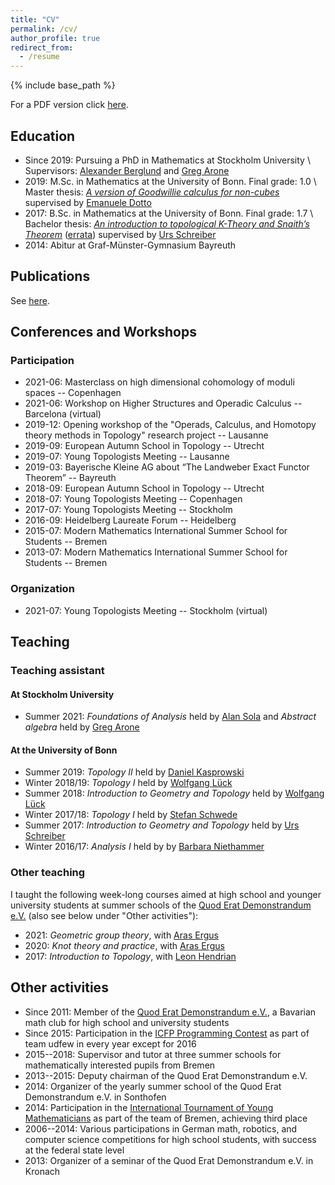 ```yaml
---
title: "CV"
permalink: /cv/
author_profile: true
redirect_from:
  - /resume
---
```


{% include base_path %}

For a PDF version click [here](/files/Robin_Stoll_cv.pdf).


## Education

* Since 2019: Pursuing a PhD in Mathematics at Stockholm University \\
Supervisors: [Alexander Berglund](https://staff.math.su.se/alexb/) and [Greg Arone](https://www.su.se/english/profiles/graro-1.250967)
* 2019: M.Sc. in Mathematics at the University of Bonn. Final grade: 1.0 \\
Master thesis: [_A version of Goodwillie calculus for non-cubes_](/files/Robin_Stoll_master_thesis.pdf) supervised by [Emanuele Dotto](https://warwick.ac.uk/fac/sci/maths/people/staff/dotto/)
* 2017: B.Sc. in Mathematics at the University of Bonn. Final grade: 1.7 \\
Bachelor thesis: [_An introduction to topological K-Theory and Snaith’s Theorem_](/files/Robin_Stoll_bachelor_thesis.pdf) ([errata](/files/Robin_Stoll_bachelor_thesis_errata.pdf)) supervised by [Urs Schreiber](https://ncatlab.org/nlab/show/Urs+Schreiber)
* 2014: Abitur at Graf-Münster-Gymnasium Bayreuth


## Publications

See [here](/publications/).


## Conferences and Workshops

### Participation

* 2021-06: Masterclass on high dimensional cohomology of moduli spaces -- Copenhagen
* 2021-06: Workshop on Higher Structures and Operadic Calculus -- Barcelona (virtual)
* 2019-12: Opening workshop of the "Operads, Calculus, and Homotopy theory methods in Topology" research project -- Lausanne
* 2019-09: European Autumn School in Topology -- Utrecht
* 2019-07: Young Topologists Meeting -- Lausanne
* 2019-03: Bayerische Kleine AG about “The Landweber Exact Functor Theorem” -- Bayreuth
* 2018-09: European Autumn School in Topology -- Utrecht
* 2018-07: Young Topologists Meeting -- Copenhagen
* 2017-07: Young Topologists Meeting -- Stockholm
* 2016-09: Heidelberg Laureate Forum -- Heidelberg
* 2015-07: Modern Mathematics International Summer School for Students -- Bremen
* 2013-07: Modern Mathematics International Summer School for Students -- Bremen

### Organization

* 2021-07: Young Topologists Meeting -- Stockholm (virtual)


## Teaching

### Teaching assistant

#### At Stockholm University

* Summer 2021: _Foundations of Analysis_ held by [Alan Sola](https://staff.math.su.se/sola/) and _Abstract algebra_ held by [Greg Arone](https://www.su.se/english/profiles/graro-1.250967)

#### At the University of Bonn

* Summer 2019: _Topology II_ held by [Daniel Kasprowski](http://www.math.uni-bonn.de/people/daniel/)
* Winter 2018/19: _Topology I_ held by [Wolfgang Lück](https://www.him.uni-bonn.de/lueck/)
* Summer 2018: _Introduction to Geometry and Topology_ held by [Wolfgang Lück](https://www.him.uni-bonn.de/lueck/)
* Winter 2017/18: _Topology I_ held by [Stefan Schwede](http://www.math.uni-bonn.de/people/schwede/)
* Summer 2017: _Introduction to Geometry and Topology_ held by [Urs Schreiber](https://ncatlab.org/nlab/show/Urs+Schreiber)
* Winter 2016/17: _Analysis I_ held by by [Barbara Niethammer](https://www.iam.uni-bonn.de/niethammer)

### Other teaching

I taught the following week-long courses aimed at high school and younger university students at summer schools of the [Quod Erat Demonstrandum e.V.](https://qed-verein.de/) (also see below under "Other activities"):

* 2021: _Geometric group theory_, with [Aras Ergus](https://aergus.net/)
* 2020: _Knot theory and practice_, with [Aras Ergus](https://aergus.net/)
* 2017: _Introduction to Topology_, with [Leon Hendrian](http://hendrian.net)


## Other activities

* Since 2011: Member of the [Quod Erat Demonstrandum e.V.](https://qed-verein.de/), a Bavarian math club for high school and university students
* Since 2015: Participation in the [ICFP Programming Contest](https://www.icfpconference.org/contest.html) as part of team udfew in every year except for 2016
* 2015--2018: Supervisor and tutor at three summer schools for mathematically interested pupils from Bremen
* 2013--2015: Deputy chairman of the Quod Erat Demonstrandum e.V.
* 2014: Organizer of the yearly summer school of the Quod Erat Demonstrandum e.V. in Sonthofen
* 2014: Participation in the [International Tournament of Young Mathematicians](https://www.itym.org/) as part of the team of Bremen, achieving third place
* 2006--2014: Various participations in German math, robotics, and computer science competitions for high school students, with success at the federal state level
* 2013: Organizer of a seminar of the Quod Erat Demonstrandum e.V. in Kronach
